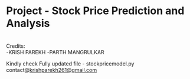 # Project - Stock Price Prediction and Analysis
<br>
 Credits:
<br>
-KRISH PAREKH
-PARTH MANGRULKAR
<br>

Kindly check Fully updated file - stockpricemodel.py
<br>
contact@krishparekh261@gmail.com

